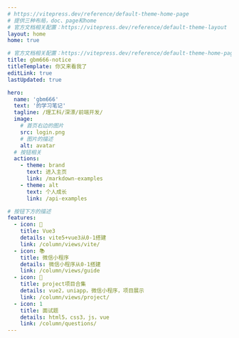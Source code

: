 ```yaml
---
# https://vitepress.dev/reference/default-theme-home-page
# 提供三种布局，doc、page和home
# 官方文档相关配置：https://vitepress.dev/reference/default-theme-layout
layout: home
home: true

# 官方文档相关配置：https://vitepress.dev/reference/default-theme-home-page
title: gbm666-notice
titleTemplate: 你又来看我了
editLink: true
lastUpdated: true

hero:
  name: 'gbm666'
  text: '的学习笔记'
  tagline: /理工科/深漂/前端开发/
  image:
    # 首页右边的图片
    src: login.png
    # 图片的描述
    alt: avatar
  # 按钮相关
  actions:
    - theme: brand
      text: 进入主页
      link: /markdown-examples
    - theme: alt
      text: 个人成长
      link: /api-examples

# 按钮下方的描述
features:
  - icon: 🤹
    title: Vue3
    details: vite5+vue3从0-1搭建
    link: /column/views/vite/
  - icon: 📚
    title: 微信小程序
    details: 微信小程序从0-1搭建
    link: /column/views/guide
  - icon: 📕
    title: project项目合集
    details: vue2，uniapp，微信小程序，项目展示
    link: /column/views/project/
  - icon: 1
    title: 面试题
    details: html5，css3，js，vue
    link: /column/questions/
---
```


<!-- 自定义组件 -->
<script setup>
import home from './.vitepress/components/home.vue';
</script>

<home />
